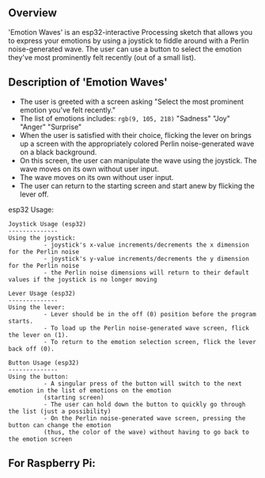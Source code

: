 Overview
--------
'Emotion Waves' is an esp32-interactive Processing sketch that allows you to express your emotions by using a joystick to fiddle around with a Perlin noise-generated wave. The user can use a button to select the emotion they've most prominently felt recently (out of a small list).

  Description of 'Emotion Waves'
  ------------------------------
  - The user is greeted with a screen asking "Select the most prominent emotion you've felt recently."
  - The list of emotions includes: `rgb(9, 105, 218)` "Sadness" "Joy" "Anger" "Surprise"
  - When the user is satisfied with their choice, flicking the lever on brings up a screen with the appropriately colored Perlin noise-generated wave on a black background.
  - On this screen, the user can manipulate the wave using the joystick. The wave moves on its own without user input.
  - The wave moves on its own without user input.    
  - The user can return to the starting screen and start anew by flicking the lever off.


esp32 Usage:

    Joystick Usage (esp32)
    --------------
    Using the joystick:
              - joystick's x-value increments/decrements the x dimension for the Perlin noise
              - joystick's y-value increments/decrements the y dimension for the Perlin noise
              - the Perlin noise dimensions will return to their default values if the joystick is no longer moving
    
    Lever Usage (esp32)
    --------------
    Using the lever:
              - Lever should be in the off (0) position before the program starts.
              - To load up the Perlin noise-generated wave screen, flick the lever on (1).
              - To return to the emotion selection screen, flick the lever back off (0).
    
    Button Usage (esp32)
    --------------
    Using the button:
              - A singular press of the button will switch to the next emotion in the list of emotions on the emotion 
              (starting screen)
              - The user can hold down the button to quickly go through the list (just a possibility)
              - On the Perlin noise-generated wave screen, pressing the button can change the emotion 
              (thus, the color of the wave) without having to go back to the emotion screen 
 
For Raspberry Pi:
- 

